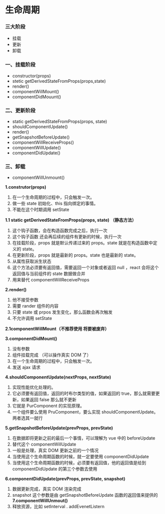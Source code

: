 # 生命周期

### 三大阶段

- 挂载
- 更新
- 卸载

### 一、挂载阶段

- constructor(props)
- stetic getDerivedStateFromProps(props,state)
- render()
- componentWillMount()
- componentDidMouunt()

### 二、更新阶段

- static getDerivedStateFromProps(props, state)
- shouldComponentUpdate()
- render()
- getSnapshotBeforeUpdate()
- componentWillReceiveProps()
- componentWillUpdate()
- componentDidUpdate()

### 三、卸载

- componentWillUnmount()

**1.construtor(props)**

1. 在一个生命周期的过程中，只会触发一次。
2. 做一些 state 初始化、this 指向绑定的事情。
3. 不能在这个时期调用 setState

**1.1 static getDerivedStateFromProps(props, state) （静态方法）**

1. 这个钩子函数，会在构造函数完成之后，执行一次
2. 这个钩子函数 还会再后续的组件有更新的时候，执行一次
3. 在挂载阶段，props 就是默认传递过来的 props。state 就是在构造函数中定义的 state。
4. 在更新阶段，props 就是最新的 props。state 也是最新的 state。
5. 从属性获取派生状态
6. 这个方法必须要有返回值，需要返回一个对象或者返回 null ，react 会将这个返回值与当前组件的 state 数据做合并
7. 用来替代 componentWillReceiveProps

**2.render()**

1. 他不接受参数
2. 需要 rander 组件的内容
3. 只要 state 或 prpos 发生变化，那么函数会再次触发
4. 不允许调用 setState

**2.1componentWillMount（不推荐使用 将要被废弃）**

**3.componentDidMount()**

1. 没有参数
2. 组件挂载完成 （可以操作真实 DOM 了）
3. 在一个生命周期的过程中，只会触发一次。
4. 发送 ajax 请求

**4.shouldComponentUpdate(nextProps, nextState)**

1. 实现性能优化处理的。
2. 它必须要有返回值，返回的时布尔类型的值，如果返回的 true，那么就需要更新，如果返回 false 那么就不更新
3. 它就是 PurComponent 的实现原理。
4. 一个组件要么使用 PruComponent，要么实现 shouldComponentUpdate。两者选其一就行

**5.getSnapshotBeforeUpdate(prevProps, prevState)**

1. 在数据即将更新之前的最后一个事情，可以理解为 vue 中的 beforeUpdate
2. 替代这个 componentWillUpdate
3. 一般是处理，真实 DOM 更新之前的一个情况
4. 当使用这个生命周期函数的时候，就一定要使用 componentDidUpdate
5. 当使用这个生命周期函数的时候，必须要有返回值，他的返回值是给到 componentDidUpdate 的第三个参数去使用

**6.componentDidUpdate(prevProps, prevState, snapshot)**

1. 数据更新完成，真实 DOM 渲染完成
2. snapshot 这个参数是由 getSnapshotBeforeUpdate 函数的返回值来提供的
   **7.componentWillUnmout()**
3. 释放资源，比如 setInterval . addEvenetListern
